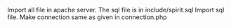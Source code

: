 Import all file in apache server.
The sql file is in include/spirit.sql
Import sql file. Make connection same as given in connection.php
